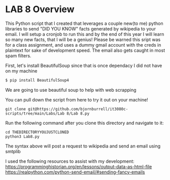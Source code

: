# LAB 8 Overview
This Python script that I created that leverages a couple new(to me) python libraries to send "DID YOU KNOW" facts generated by wikipedia to your email. I will setup a cronjob to run this and by the end of this year I will learn so many new facts, that I will be a genius! Please be warned this sript was for a class assignment, and uses a dummy gmail account with the creds in plaintext for sake of development speed. The email also gets caught in most spam filters. 

First, let's install BeautifulSoup since that is once dependacy I did not have on my machine

```bash
$ pip install BeautifulSoup4
```
We are going to use beautiful soup to help with web scrapping

You can pull down the script from here to try it out on your machine!
```
git clone git@https://github.com/bjornburrell/it3080c-scripts/tree/main/Labs/Lab 8/Lab 8.py
```

Run the following command after you clone this directory and navigate to it:

```
cd THEDIRECTORYYOUJUSTCLONED
python3 Lab8.py
```

The syntax above will post a request to wikipedia and send an email using smtplib



I used the following resources to assist with my development: 
https://programminghistorian.org/en/lessons/output-data-as-html-file
https://realpython.com/python-send-email/#sending-fancy-emails